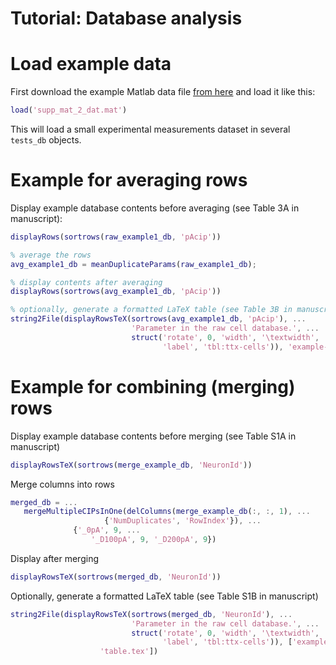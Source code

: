 # Tutorial: Database analysis

# Load example data
First download the example Matlab data file [from here](supp_mat_2_dat.mat) and load it like this:

```matlab
load('supp_mat_2_dat.mat')
```

This will load a small experimental measurements dataset in several `tests_db` objects.

# Example for averaging rows

Display example database contents before averaging 
(see Table 3A in manuscript):

```matlab
displayRows(sortrows(raw_example1_db, 'pAcip'))

% average the rows
avg_example1_db = meanDuplicateParams(raw_example1_db);

% display contents after averaging
displayRows(sortrows(avg_example1_db, 'pAcip'))

% optionally, generate a formatted LaTeX table (see Table 3B in manuscript)
string2File(displayRowsTeX(sortrows(avg_example1_db, 'pAcip'), ...
                           'Parameter in the raw cell database.', ...
                           struct('rotate', 0, 'width', '\textwidth', ...
                                  'label', 'tbl:ttx-cells')), 'example-table.tex')
```

# Example for combining (merging) rows

Display example database contents before merging (see Table S1A in manuscript)

```matlab
displayRowsTeX(sortrows(merge_example_db, 'NeuronId'))
```

Merge columns into rows

```matlab
merged_db = ...
   mergeMultipleCIPsInOne(delColumns(merge_example_db(:, :, 1), ...
				     {'NumDuplicates', 'RowIndex'}), ...
			  {'_0pA', 9, ...
			      '_D100pA', 9, '_D200pA', 9})
```

Display after merging

```matlab
displayRowsTeX(sortrows(merged_db, 'NeuronId'))
```

Optionally, generate a formatted LaTeX table (see Table S1B in manuscript)

```matlab
string2File(displayRowsTeX(sortrows(merged_db, 'NeuronId'), ...
                           'Parameter in the raw cell database.', ...
                           struct('rotate', 0, 'width', '\textwidth', ...
                                  'label', 'tbl:ttx-cells')), ['example-' ...
                    'table.tex'])
```
